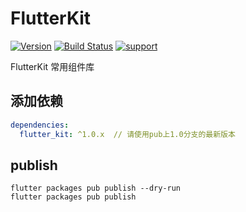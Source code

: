 # FlutterKit

[![Version](https://img.shields.io/badge/version-1.0.1-blue.svg)](https://pub.dartlang.org/packages/fluro)
[![Build Status](https://travis-ci.org/theyakka/fluro.svg?branch=master)](https://travis-ci.org/theyakka/fluro)
[![support](https://img.shields.io/badge/platform-flutter%7Cdart%20vm-ff69b4.svg?style=flat-square)](https://github.com/flutterchina/dio)



FlutterKit 常用组件库

## 添加依赖

```yaml
dependencies:
  flutter_kit: ^1.0.x  // 请使用pub上1.0分支的最新版本
```

## publish
```
flutter packages pub publish --dry-run
flutter packages pub publish
```